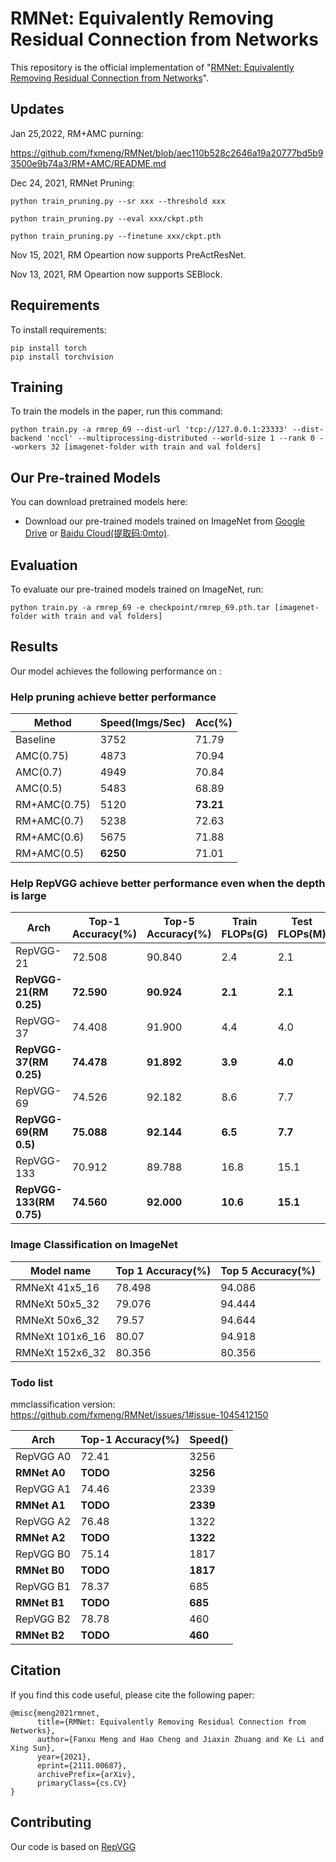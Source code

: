 # RMNet: Equivalently Removing Residual Connection from Networks

This repository is the official implementation of "[RMNet: Equivalently Removing Residual Connection from Networks](https://arxiv.org/abs/2111.00687)". 

## Updates

Jan 25,2022, RM+AMC purning:

https://github.com/fxmeng/RMNet/blob/aec110b528c2646a19a20777bd5b93500e9b74a3/RM+AMC/README.md


Dec 24, 2021, RMNet Pruning:

`python train_pruning.py --sr xxx --threshold xxx`

`python train_pruning.py --eval xxx/ckpt.pth`

`python train_pruning.py --finetune xxx/ckpt.pth`

Nov 15, 2021, RM Opeartion now supports PreActResNet.

Nov 13, 2021, RM Opeartion now supports SEBlock.


## Requirements

To install requirements:

```setup
pip install torch
pip install torchvision
```

## Training

To train the models in the paper, run this command:

```train
python train.py -a rmrep_69 --dist-url 'tcp://127.0.0.1:23333' --dist-backend 'nccl' --multiprocessing-distributed --world-size 1 --rank 0 --workers 32 [imagenet-folder with train and val folders]
```

## Our Pre-trained Models

You can download pretrained models here:

- Download our pre-trained models trained on ImageNet from [Google Drive](https://drive.google.com/drive/folders/1Mu3fXmZPm2EB9Bv17e41H3EfBOLlJYcw?usp=sharing) or [Baidu Cloud(提取码:0mto)](https://pan.baidu.com/s/1FB7wyU52i_-EK4DnwRxfbQ). 

## Evaluation

To evaluate our pre-trained models trained on ImageNet, run:

```eval
python train.py -a rmrep_69 -e checkpoint/rmrep_69.pth.tar [imagenet-folder with train and val folders]
```

## Results

Our model achieves the following performance on :

### Help pruning achieve better performance
| Method | Speed(Imgs/Sec) | Acc(%)|
| ----------------- | ----------------- | ---------- |
|Baseline|3752|71.79|
|AMC(0.75)|4873|70.94|
|AMC(0.7)|4949|70.84|
|AMC(0.5)|5483|68.89|
|RM+AMC(0.75)|5120|**73.21**|
|RM+AMC(0.7)|5238|72.63|
|RM+AMC(0.6)|5675|71.88|
|RM+AMC(0.5)|**6250**|71.01|

### Help RepVGG achieve better performance even when the depth is large
| Arch                    | Top-1 Accuracy(%) | Top-5 Accuracy(%) | Train FLOPs(G) | Test FLOPs(M) |
| ----------------------- | ----------------- | ----------------- | ----------- | ---------- |
| RepVGG-21               | 72.508            | 90.840            | 2.4         | 2.1        |
| **RepVGG-21(RM 0.25)**  | **72.590**        | **90.924**        | **2.1**     | **2.1**    |
| RepVGG-37               | 74.408            | 91.900            | 4.4         | 4.0        |
| **RepVGG-37(RM 0.25)**  | **74.478**        | **91.892**        | **3.9**     | **4.0**    |
| RepVGG-69               | 74.526            | 92.182            | 8.6         | 7.7        |
| **RepVGG-69(RM 0.5)**   | **75.088**        | **92.144**        | **6.5**     | **7.7**    |
| RepVGG-133              | 70.912            | 89.788            | 16.8        | 15.1       |
| **RepVGG-133(RM 0.75)** | **74.560**        | **92.000**        | **10.6**    | **15.1**   |


### Image Classification on ImageNet
| Model name         | Top 1 Accuracy(%)  | Top 5 Accuracy(%) |
| ------------------ |---------------- | -------------- |
| RMNeXt 41x5\_16  |     78.498   |      94.086 |
| RMNeXt 50x5\_32  |     79.076   |      94.444 |
| RMNeXt 50x6\_32  |     79.57    |      94.644 |
| RMNeXt 101x6\_16 |     80.07    |      94.918 |
| RMNeXt 152x6\_32 |     80.356   |      80.356 |

### Todo list
mmclassification version: https://github.com/fxmeng/RMNet/issues/1#issue-1045412150

| Arch         | Top-1 Accuracy(%) | Speed()  |
| ------------ | ----------------- | -------- |
| RepVGG A0    | 72.41             | 3256     |
| **RMNet A0** | **TODO**          | **3256** |
| RepVGG A1    | 74.46             | 2339     |
| **RMNet A1** | **TODO**          | **2339** |
| RepVGG A2    | 76.48             | 1322     |
| **RMNet A2** | **TODO**          | **1322** |
| RepVGG B0    | 75.14             | 1817     |
| **RMNet B0** | **TODO**          | **1817** |
| RepVGG B1    | 78.37             | 685      |
| **RMNet B1** | **TODO**          | **685**  |
| RepVGG B2    | 78.78             | 460      |
| **RMNet B2** | **TODO**          | **460**  |





## Citation

If you find this code useful, please cite the following paper:

```
@misc{meng2021rmnet,
      title={RMNet: Equivalently Removing Residual Connection from Networks}, 
      author={Fanxu Meng and Hao Cheng and Jiaxin Zhuang and Ke Li and Xing Sun},
      year={2021},
      eprint={2111.00687},
      archivePrefix={arXiv},
      primaryClass={cs.CV}
}
```

## Contributing

Our code is based on [RepVGG](https://github.com/DingXiaoH/RepVGG)
